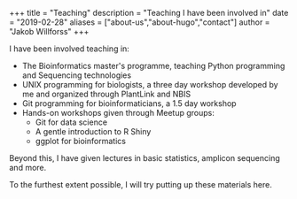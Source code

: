 +++
title = "Teaching"
description = "Teaching I have been involved in"
date = "2019-02-28"
aliases = ["about-us","about-hugo","contact"]
author = "Jakob Willforss"
+++

I have been involved teaching in:

* The Bioinformatics master's programme, teaching Python programming and Sequencing technologies
* UNIX programming for biologists, a three day workshop developed by me and organized through PlantLink and NBIS
* Git programming for bioinformaticians, a 1.5 day workshop
* Hands-on workshops given through Meetup groups:
    * Git for data science
    * A gentle introduction to R Shiny
    * ggplot for bioinformatics

Beyond this, I have given lectures in basic statistics, amplicon sequencing and more.

To the furthest extent possible, I will try putting up these materials here.